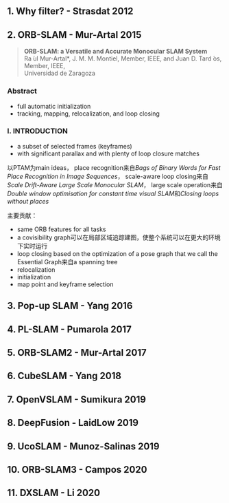 ## 1. Why filter? - Strasdat 2012
## 2. ORB-SLAM - Mur-Artal 2015
> **ORB-SLAM: a Versatile and Accurate Monocular SLAM System**
<br> Ra ́ul Mur-Artal*, J. M. M. Montiel, Member, IEEE, and Juan D. Tard ́os, Member, IEEE,
<br> Universidad de Zaragoza

### Abstract
+ full automatic initialization
+ tracking, mapping, relocalization, and loop closing

### I. INTRODUCTION
+ a subset of selected frames (keyframes)
+ with significant parallax and with plenty of loop closure matches

以PTAM为main ideas，
place recognition来自*Bags of Binary Words for Fast Place Recognition in Image Sequences*，
scale-aware loop closing来自*Scale Drift-Aware Large Scale Monocular SLAM*，
large scale operation来自*Double window optimisation for constant time visual SLAM*和*Closing loops without places*

主要贡献：
+ same ORB features for all tasks
+ a covisibility graph可以在局部区域追踪建图，使整个系统可以在更大的环境下实时运行
+ loop closing based on the optimization of a pose graph that we call the Essential Graph来自a spanning tree
+ relocalization
+ initialization
+ map point and keyframe selection

## 3. Pop-up SLAM - Yang 2016
## 4. PL-SLAM - Pumarola 2017
## 5. ORB-SLAM2 - Mur-Artal 2017
## 6. CubeSLAM - Yang 2018
## 7. OpenVSLAM - Sumikura 2019
## 8. DeepFusion - LaidLow 2019
## 9. UcoSLAM - Munoz-Salinas 2019
## 10. ORB-SLAM3 - Campos 2020
## 11. DXSLAM - Li 2020
